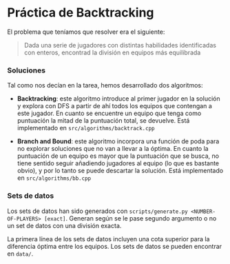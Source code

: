 Práctica de Backtracking
==========================
El problema que teníamos que resolver era el siguiente:

> Dada una serie de jugadores con distintas habilidades identificadas con enteros, encontrad la división en equipos más equilibrada

### Soluciones
Tal como nos decían en la tarea, hemos desarrollado dos algoritmos:
* **Backtracking**: este algoritmo introduce al primer jugador en la solución y explora con DFS a partir de ahí todos los equipos que contengan a este jugador. En cuanto se encuentre un equipo que tenga como puntuación la mitad de la puntuación total, se devuelve. Está implementado en ````src/algorithms/backtrack.cpp````

* **Branch and Bound**: este algoritmo incorpora una función de poda para no explorar soluciones que no van a llevar a la óptima. En cuanto la puntuación de un equipo es mayor que la puntuación que se busca, no tiene sentido seguir añadiendo jugadores al equipo (lo que es bastante obvio), y por lo tanto se puede descartar la solución. Está implementado en ````src/algorithms/bb.cpp````


### Sets de datos
Los sets de datos han sido generados con ````scripts/generate.py <NUMBER-OF-PLAYERS> [exact]````. Generan según se le pase segundo argumento o no un set de datos con una división exacta.

La primera línea de los sets de datos incluyen una cota superior para la diferencia óptima entre los equipos. Los sets de datos se pueden encontrar en ````data/````.